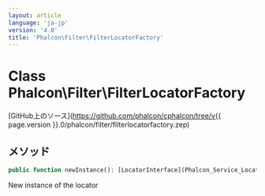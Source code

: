 ```yaml
---
layout: article
language: 'ja-jp'
version: '4.0'
title: 'Phalcon\Filter\FilterLocatorFactory'
---
```

# Class **Phalcon\Filter\FilterLocatorFactory**

[GitHub上のソース](https://github.com/phalcon/cphalcon/tree/v{{ page.version }}.0/phalcon/filter/filterlocatorfactory.zep)

## メソッド

```php
public function newInstance(): [LocatorInterface](Phalcon_Service_LocatorInterface);
```

New instance of the locator
